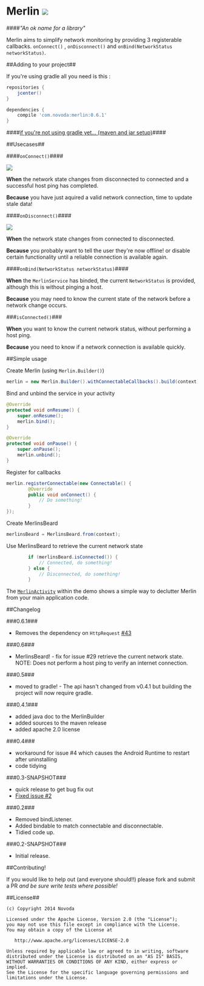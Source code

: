Merlin ![](http://ci.novoda.com/buildStatus/icon?job=Merlin)
======

####*"An ok name for a library"*

Merlin aims to simplify network monitoring by providing 3 registerable callbacks. 
`onConnect()` , `onDisconnect()` and `onBind(NetworkStatus networkStatus)`.

##Adding to your project##

If you're using gradle all you need is this : 

```groovy
repositories {
    jcenter()
}

dependencies {
    compile 'com.novoda:merlin:0.6.1'
}
``` 

####[if you're not using gradle yet... (maven and jar setup)](https://github.com/novoda/merlin/wiki/adding-via-jar-and-maven)####


##Usecases##

####`onConnect()`####

![](https://raw.github.com/novoda/merlin/master/releases/res/on_connect.jpg)

**When** the network state changes from disconnected to connected and a successful host ping has completed.

**Because** you have just aquired a valid network connection, time to update stale data!

####`onDisconnect()`####

![](https://raw.github.com/novoda/merlin/master/releases/res/on_disconnect.jpg)

**When** the network state changes from connected to disconnected.

**Because** you probably want to tell the user they're now offline! or disable certain functionality until a reliable connection is available again.

####`onBind(NetworkStatus networkStatus)`####

**When** the `MerlinService` has binded, the current `NetworkStatus` is provided, although this is without pinging a host. 

**Because** you may need to know the current state of the network before a network change occurs.

###`isConnected()`###

**When** you want to know the current network status, without performing a host ping.

**Because** you need to know if a network connection is available quickly.

##Simple usage

Create Merlin (using `Merlin.Builder()`)

```java
merlin = new Merlin.Builder().withConnectableCallbacks().build(context);
```

Bind and unbind the service in your activity

```java
@Override
protected void onResume() {
    super.onResume();
    merlin.bind();
}

@Override
protected void onPause() {
    super.onPause();
    merlin.unbind();
}
```

Register for callbacks

```java
merlin.registerConnectable(new Connectable() {
        @Override
        public void onConnect() {
            // Do something!
        }
});
```

Create MerlinsBeard

```java
merlinsBeard = MerlinsBeard.from(context);
```

Use MerlinsBeard to retrieve the current network state

```java
        if (merlinsBeard.isConnected()) {
            // Connected, do something!
        } else {
            // Disconnected, do something!
        }
```
    
The [`MerlinActivity`](https://github.com/novoda/merlin/blob/master/demo/src/main/java/com/novoda/merlin/demo/presentation/base/MerlinActivity.java) within the demo shows a simple way to declutter Merlin from your main application code.

##Changelog

###0.6.1###
  - Removes the dependency on `HttpRequest` [#43](https://github.com/novoda/merlin/pull/43)

###0.6###
  - MerlinsBeard! - fix for issue #29 retrieve the current network state. NOTE: Does not perform a host ping to verify an internet connection.

###0.5###
  - moved to gradle! - The api hasn't changed from v0.4.1 but building the project will now require gradle.

###0.4.1###
  - added java doc to the MerlinBuilder
  - added sources to the maven release
  - added apache 2.0 license

###0.4###
  - workaround for issue #4 which causes the Android Runtime to restart after uninstalling
  - code tidying

###0.3-SNAPSHOT###
  - quick release to get bug fix out
  - [Fixed issue #2](https://github.com/novoda/merlin/issues/2)

###0.2###
  - Removed bindListener.
  - Added bindable to match connectable and disconnectable.  
  - Tidied code up.

###0.2-SNAPSHOT###
  - Initial release.


##Contributing!

If you would like to help out (and everyone should!!) please fork and submit a PR
*and be sure write tests where possible!*

##License##

    (c) Copyright 2014 Novoda

    Licensed under the Apache License, Version 2.0 (the "License");
    you may not use this file except in compliance with the License.
    You may obtain a copy of the License at

       http://www.apache.org/licenses/LICENSE-2.0

    Unless required by applicable law or agreed to in writing, software
    distributed under the License is distributed on an "AS IS" BASIS,
    WITHOUT WARRANTIES OR CONDITIONS OF ANY KIND, either express or implied.
    See the License for the specific language governing permissions and
    limitations under the License.

